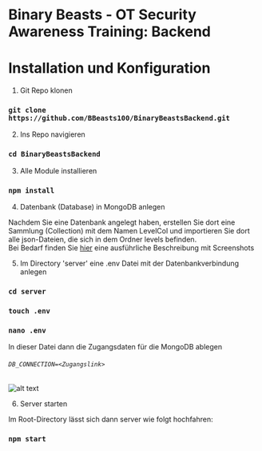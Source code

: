 # Binary Beasts - OT Security Awareness Training: Backend

# Installation und Konfiguration

1. Git Repo klonen

### `git clone https://github.com/BBeasts100/BinaryBeastsBackend.git`

2. Ins Repo navigieren

### `cd BinaryBeastsBackend`

3. Alle Module installieren

### `npm install`

4. Datenbank (Database) in MongoDB anlegen

Nachdem Sie eine Datenbank angelegt haben, erstellen Sie dort eine Sammlung (Collection) mit dem Namen LevelCol und importieren Sie dort alle json-Dateien, die sich in dem Ordner levels befinden.  
Bei Bedarf finden Sie [hier](helpereschreibung.pdf) eine ausführliche Beschreibung mit Screenshots

5. Im Directory 'server' eine .env Datei mit der Datenbankverbindung anlegen

### `cd server`
### `touch .env`
### `nano .env`

In dieser Datei dann die Zugangsdaten für die MongoDB ablegen
###### `DB_CONNECTION=<Zugangslink>`
![alt text](helpernv.png)

6. Server starten

Im Root-Directory lässt sich dann server wie folgt hochfahren:
### `npm start`


